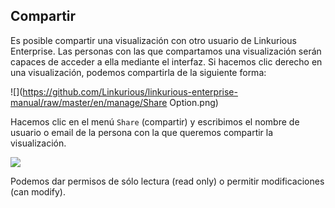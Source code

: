 ## Compartir

Es posible compartir una visualización con otro usuario de Linkurious Enterprise. Las personas con las que compartamos una visualización serán capaces de acceder a ella mediante el interfaz.
Si hacemos clic derecho en una visualización, podemos compartirla de la siguiente forma:

![](https://github.com/Linkurious/linkurious-enterprise-manual/raw/master/en/manage/Share Option.png)

Hacemos clic en el menú ```Share``` (compartir) y escribimos el nombre de usuario o email de la persona con la que queremos compartir la visualización.

![](https://github.com/Linkurious/linkurious-enterprise-manual/raw/master/en/manage/Share_Option.png)

Podemos dar permisos de sólo lectura (read only) o permitir modificaciones (can modify).
